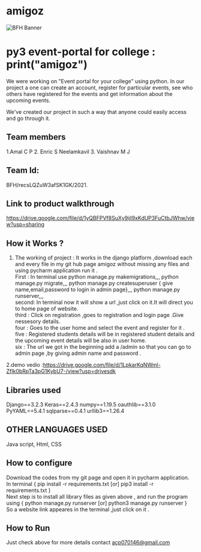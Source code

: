 # amigoz 
![BFH Banner](https://trello-attachments.s3.amazonaws.com/542e9c6316504d5797afbfb9/542e9c6316504d5797afbfc1/39dee8d993841943b5723510ce663233/Frame_19.png)
# py3 event-portal for college : print("amigoz")
We were working on "Event portal for your college" using python. In our project a one can create an account, register for particular events, see who others have registered for the events and get information about the upcoming events.

We've created our project in such a way that anyone could easily access and go through it.
## Team members
1.Amal C P
2. Enric S Neelamkavil 
3. Vaishnav M J 
## Team Id:
BFH/recsLQZuW3afSK1GK/2021.
## Link to product walkthrough
https://drive.google.com/file/d/1yQBFPVf8SuXy9ijl9xKdUP3FuCtbJWhw/view?usp=sharing

## How it Works ?
1. The working of project : It works in the django platform ,download each and every file in my git hub page amigoz without missing any files and using pycharm application run it .                             
       	First : In terminal use python manage.py makemigrations,,,
				python manage.py migrate,,,
				python manage.py createsuperuser { give name,email,password to login in admin page},,,
				python manage.py runserver,,,                                                   
	second: In terminal now it will show a url ,just click on it.It will direct you to home page of website.                                             
	third : Click on registration ,goes to registration and login page .Give nessesory details.                             
	four : Goes to the user home and select the event and register for it .                                                             
	five : Registered students details will be in registered student details and the upcoming event details will be also in user home.                             
	six : The url we got in the beginning add a /admin so that you can go to admin page ,by giving admin name and password .                                
	
2.demo vedio :https://drive.google.com/file/d/1LpkarKqNWml-ZfIk0bRpTa3pG1KybU7-/view?usp=drivesdk
## Libraries used
Django==3.2.3
Keras==2.4.3
numpy==1.19.5
oauthlib==3.1.0
PyYAML==5.4.1
sqlparse==0.4.1
urllib3==1.26.4
## OTHER LANGUAGES USED
 Java script,
 Html,
 CSS
## How to configure
 Download the codes from my git page and open it in pycharm application.                      
 In terminal { pip install -r requirements.txt [or] pip3 install -r requirements.txt }                      
 Next step is to install all library files as given above , and run the program using { python manage.py runserver [or] python3 manage.py runserver }                     
 So a website link appeares in the terminal ,just click on it .
## How to Run
Just check above for more details contact acp070146@gmail.com
